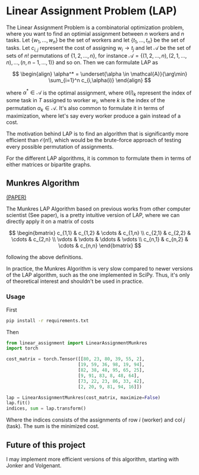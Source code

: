 
# Linear Assignment Problem (LAP)

The Linear Assignment Problem is a combinatorial optimization problem, where you want to find an optimial assignment between $n$ workers and $n$ tasks. Let $\{w_1, ..., w_n \}$ be the set of workers and let $\{ t_1, ..., t_n \}$ be the set of tasks. Let $c_{i,j}$ represent the cost of assigning $w_i \to t_j$ and let $\mathcal{A}$ be the set of sets of $n!$ permutations of $\{1, 2, ..., n\}$, for instance $\mathcal{A} = \{(1,2,...,n), (2,1,...,n), ..., (n, n-1, ..., 1) \}$ and so on. Then we can formulate LAP as

$$
\begin{align}
\alpha^* = \underset{\alpha \in \mathcal{A}}{\arg\min} \sum_{i=1}^n c_{i,\alpha(i)}
\end{align}
$$

where $\alpha^* \in \mathcal{A}$ is the optimal assignment, where $\alpha(i)_k$ represent the index of some task in $T$ assigned to worker $w_i$, where $k$ is the index of the permutation $\alpha_k \in \mathcal{A}$. It's also common to formulate it in terms of maximization, where let's say every worker produce a gain instead of a cost.

The motivation behind LAP is to find an algorithm that is significantly more efficient than $\mathcal{O}(n!)$, which would be the brute-force approach of testing every possible permutation of assignments.

For the different LAP algorithms, it is common to formulate them in terms of either matrices or bipartite graphs. 

## Munkres Algorithm

[(PAPER)](https://www.math.ucdavis.edu/~saito/data/emd/munkres.pdf)

The Munkres LAP Algorithm based on previous works from other computer scientist (See paper), is a pretty intuitive version of LAP, where we can directly apply it on a matrix of costs

$$
\begin{bmatrix}
c_{1,1} & c_{1,2} & \cdots & c_{1,n} \\
c_{2,1} & c_{2,2} & \cdots & c_{2,n} \\
\vdots  & \vdots  & \ddots & \vdots \\
c_{n,1} & c_{n,2} & \cdots & c_{n,n}
\end{bmatrix}
$$

following the above definitions. 

In practice, the Munkres Algorithm is very slow compared to newer versions of the LAP algorithm, such as the one implemented in SciPy. Thus, it's only of theoretical interest and shouldn't be used in practice. 

### Usage

First 
```cmd
pip install -r requirements.txt
```

Then 
```python
from linear_assignment import LinearAssignmentMunkres
import torch

cost_matrix = torch.Tensor([[80, 23, 80, 39, 55, 2],
                           [19, 59, 36, 98, 19, 94],
                           [82, 38, 48, 95, 65, 25],
                           [9, 91, 83, 8, 48, 64],
                           [73, 22, 23, 86, 33, 42],
                           [2, 20, 9, 81, 94, 16]])

lap = LinearAssignmentMunkres(cost_matrix, maximize=False)
lap.fit()
indices, sum = lap.transform()
```
Where the indices consists of the assignments of row $i$ (worker) and col $j$ (task). The sum is the minimized cost.  

## Future of this project
I may implement more efficient versions of this algorithm, starting with Jonker and Volgenant. 

